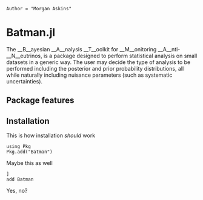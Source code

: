 ```@meta
Author = "Morgan Askins"
```
# Batman.jl
The __B__ayesian __A__nalysis __T__oolkit for __M__onitoring 
__A__nti-__N__eutrinos, is a package designed to perform statistical
analysis on small datasets in a generic way. The user may decide the
type of analysis to be performed including the posterior and prior
probability distributions, all while naturally including nuisance
parameters (such as systematic uncertainties).

## Package features

## Installation

This is how installation _should_ work
```@repl
using Pkg
Pkg.add("Batman")
```

Maybe this as well
```@repl
]
add Batman
```
Yes, no?
